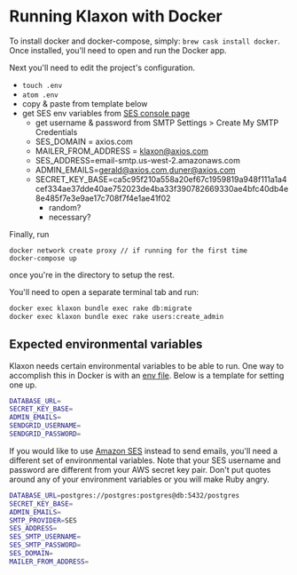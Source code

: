 # Running Klaxon with Docker

To install docker and docker-compose, simply: `brew cask install docker`. Once installed, you'll need to open and run the Docker app.

Next you'll need to edit the project's configuration.

* `touch .env`
* `atom .env`
* copy & paste from template below
* get SES env variables from [SES console page](https://console.aws.amazon.com/ses/home?region=us-west-2#)
  * get username & password from SMTP Settings > Create My SMTP Credentials
  * SES_DOMAIN = axios.com
  * MAILER_FROM_ADDRESS = klaxon@axios.com
  * SES_ADDRESS=email-smtp.us-west-2.amazonaws.com
  * ADMIN_EMAILS=gerald@axios.com,duner@axios.com
  * SECRET_KEY_BASE=ca5c95f210a558a20ef67c1959819a948f111a1a4cef334ae37dde40ae752023de4ba33f390782669330ae4bfc40db4e8e485f7e3e9ae17c708f7f4e1ae41f02
     * random?
     * necessary?



Finally, run

```
docker network create proxy // if running for the first time
docker-compose up
```
once you're in the directory to setup the rest.

You'll need to open a separate terminal tab and run:
```sh
docker exec klaxon bundle exec rake db:migrate
docker exec klaxon bundle exec rake users:create_admin
```
## Expected environmental variables

Klaxon needs certain environmental variables to be able to run. One way to accomplish this in Docker is with an [env file](https://docs.docker.com/engine/reference/commandline/run/#set-environment-variables-e-env-env-file). Below is a template for setting one up.

```sh
DATABASE_URL=
SECRET_KEY_BASE=
ADMIN_EMAILS=
SENDGRID_USERNAME=
SENDGRID_PASSWORD=
```

If you would like to use [Amazon SES](https://aws.amazon.com/ses/) instead to send emails, you'll need a different set of environmental variables. Note that your SES username and password are different from your AWS secret key pair. Don't put quotes around any of your environment variables or you will make Ruby angry.

```sh
DATABASE_URL=postgres://postgres:postgres@db:5432/postgres
SECRET_KEY_BASE=
ADMIN_EMAILS=
SMTP_PROVIDER=SES
SES_ADDRESS=
SES_SMTP_USERNAME=
SES_SMTP_PASSWORD=
SES_DOMAIN=
MAILER_FROM_ADDRESS=
```
